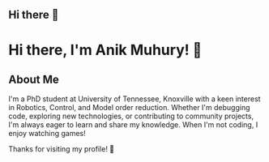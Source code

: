 ## Hi there 👋

<!--
**anikmuhury/anikmuhury** is a ✨ _special_ ✨ repository because its `README.md` (this file) appears on your GitHub profile.

Here are some ideas to get you started:

- 🔭 I’m currently working on ...
- 🌱 I’m currently learning ...
- 👯 I’m looking to collaborate on ...
- 🤔 I’m looking for help with ...
- 💬 Ask me about ...
- 📫 How to reach me: ...
- 😄 Pronouns: ...
- ⚡ Fun fact: ...
-->
# Hi there, I'm Anik Muhury! 👋

## About Me
I'm a PhD student at University of Tennessee, Knoxville with a keen interest in Robotics, Control, and Model order reduction. 
Whether I'm debugging code, exploring new technologies, or contributing to community projects, I'm always eager to learn and share my knowledge. 
When I'm not coding, I enjoy watching games!

Thanks for visiting my profile! 🚀
